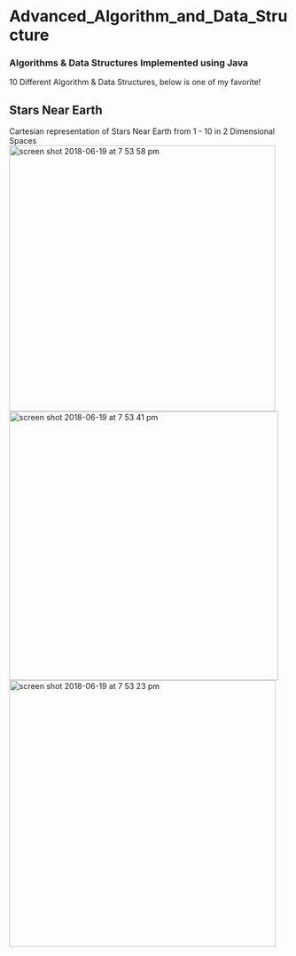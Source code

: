 # Advanced_Algorithm_and_Data_Structure
### Algorithms & Data Structures Implemented using Java
10 Different Algorithm & Data Structures, below is one of my favorite!

## Stars Near Earth
Cartesian representation of Stars Near Earth from 1 - 10 in 2 Dimensional Spaces
<img width="480" alt="screen shot 2018-06-19 at 7 53 58 pm" src="https://user-images.githubusercontent.com/28573815/41634965-0550d65c-73fb-11e8-87ee-68c83a73a94e.png">
<img width="485" alt="screen shot 2018-06-19 at 7 53 41 pm" src="https://user-images.githubusercontent.com/28573815/41634966-0748bdd0-73fb-11e8-9ded-05bb521650c7.png">
<img width="481" alt="screen shot 2018-06-19 at 7 53 23 pm" src="https://user-images.githubusercontent.com/28573815/41634968-08f72220-73fb-11e8-8350-990edf56c8be.png">

